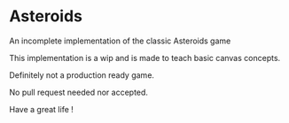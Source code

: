 # Asteroids
An incomplete implementation of the classic Asteroids game 

This implementation is a wip and is made to teach basic canvas concepts. 

Definitely not a production ready game.

No pull request needed nor accepted.

Have a great life !
